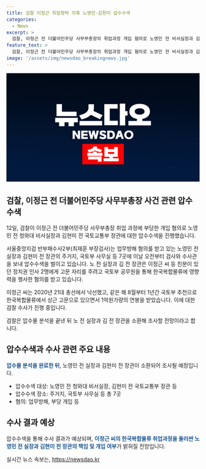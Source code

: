 ```yaml
---
title: 검찰 이정근 취업청탁 의혹 노영민·김현미 압수수색
categories:
  - News
excerpt: >
  검찰, 이정근 전 더불어민주당 사무부총장의 취업과정 개입 혐의로 노영민 전 비서실장과 김현미 전 국토교통부 장관에 대한 압수수색을 실시. 이정근 씨의 국토부 추천으로 한국복합물류 상근 고문으로 임명된 후 1억원 연봉 수령, 뒷말은 물류 전문성 부족. 노 전 실장과 김 전 장관은 이정근 씨 친분있는 정치권 인사들에게 고문 자리를 주려고 한 혐의 등으로 수사 중. 검찰, 이정근 씨의 10억원대 불법 자금 수수 혐의 수사 중 노 전 실장의 개입 포착, 압수물 분석 후 노 전 실장과 김 전 장관 소환 예정.
feature_text: >
  검찰, 이정근 전 더불어민주당 사무부총장의 취업과정 개입 혐의로 노영민 전 비서실장과 김현미 전 국토교통부 장관에 대한 압수수색을 실시. 이정근 씨의 국토부 추천으로 한국복합물류 상근 고문으로 임명된 후 1억원 연봉 수령, 뒷말은 물류 전문성 부족. 노 전 실장과 김 전 장관은 이정근 씨 친분있는 정치권 인사들에게 고문 자리를 주려고 한 혐의 등으로 수사 중. 검찰, 이정근 씨의 10억원대 불법 자금 수수 혐의 수사 중 노 전 실장의 개입 포착, 압수물 분석 후 노 전 실장과 김 전 장관 소환 예정.
image: '/assets/img/newsdao_breakingnews.jpg'
---
```


<p><img src="/assets/img/newsdao_breakingnews.jpg" alt="pcversion 속보" /></p>

<h2 data-ke-size="size26">검찰, 이정근 전 더불어민주당 사무부총장 사건 관련 압수수색</h2>

<p data-ke-size="size16">12일, 검찰이 이정근 전 더불어민주당 사무부총장 취업 과정에 부당한 개입 혐의로 노영민 전 청와대 비서실장과 김현미 전 국토교통부 장관에 대한 압수수색을 진행했습니다.</p>

<p data-ke-size="size16">서울중앙지검 반부패수사2부(최재훈 부장검사)는 업무방해 혐의를 받고 있는 노영민 전 실장과 김현미 전 장관의 주거지, 국토부 사무실 등 7곳에 이날 오전부터 검사와 수사관을 보내 압수수색을 벌이고 있습니다. 노 전 실장과 김 전 장관은 이정근 씨 등 친분이 있던 정치권 인사 2명에게 고문 자리를 주려고 국토부 공무원을 통해 한국복합물류에 영향력을 행사한 혐의를 받고 있습니다.</p>

<p data-ke-size="size16">이정근 씨는 2020년 21대 총선에서 낙선했고, 같은 해 8월부터 1년간 국토부 추천으로 한국복합물류에서 상근 고문으로 있으면서 1억원가량의 연봉을 받았습니다. 이에 대한 검찰 수사가 진행 중입니다.</p>

<p data-ke-size="size16">검찰은 압수물 분석을 끝낸 뒤 노 전 실장과 김 전 장관을 소환해 조사할 전망이라고 합니다.</p>

<h2 data-ke-size="size26">압수수색과 수사 관련 주요 내용</h2>

<p data-ke-size="size16"><b><span style="color: #1a5490;">압수물 분석을 완료한 뒤</span></b>, 노영민 전 실장과 김현미 전 장관이 소환되어 조사될 예정입니다. </p>

<ul>
<li>압수수색 대상: 노영민 전 청와대 비서실장, 김현미 전 국토교통부 장관 등</li>
<li>압수수색 장소: 주거지, 국토부 사무실 등 총 7곳</li>
<li>혐의: 업무방해, 부당 개입 등</li>
</ul>

<h2 data-ke-size="size26">수사 결과 예상</h2>

<p data-ke-size="size16">압수수색을 통해 수사 결과가 예상되며, <b><span style="color: #1a5490;">이정근 씨의 한국복합물류 취업과정을 둘러싼 노영민 전 실장과 김현미 전 장관의 책임 및 개입 여부</span></b>가 밝혀질 전망입니다.</p>
실시간 뉴스 속보는, <a href="https://newsdao.kr" rel="dofollow">https://newsdao.kr</a>


